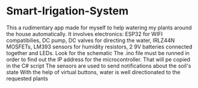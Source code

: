 # Smart-Irigation-System
This a rudimentary app made for myself to help watering my plants around the house automatically.
It involves electronics: ESP32 for WIFI compatibilies, DC pump, DC valves for directing the water, IRLZ44N MOSFETs, LM393 sensors for humidity resistors, 2 9V batteries connected together and LEDs. Look for the schematic
The .ino file must be runned in order to find out the IP address for the microcontroller. That will pe copied in the C# script
The sensors are used to send notifications about the soil's state
With the help of virtual buttons, water is well directionated to the requested plants
